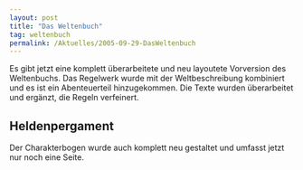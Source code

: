 ```yaml
---
layout: post
title: "Das Weltenbuch"
tag: weltenbuch
permalink: /Aktuelles/2005-09-29-DasWeltenbuch
---
```



Es gibt jetzt eine komplett überarbeitete und neu layoutete Vorversion des Weltenbuchs. Das Regelwerk wurde mit der Weltbeschreibung kombiniert und es ist ein Abenteuerteil hinzugekommen. Die Texte wurden überarbeitet und ergänzt, die Regeln verfeinert.

## Heldenpergament

Der Charakterbogen wurde auch komplett neu gestaltet und umfasst jetzt nur noch eine Seite.

